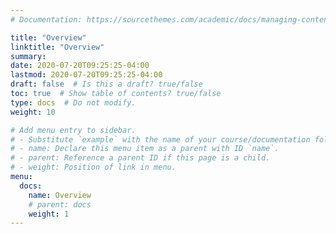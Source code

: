 ```yaml
---
# Documentation: https://sourcethemes.com/academic/docs/managing-content/

title: "Overview"
linktitle: "Overview"
summary:
date: 2020-07-20T09:25:25-04:00
lastmod: 2020-07-20T09:25:25-04:00
draft: false  # Is this a draft? true/false
toc: true  # Show table of contents? true/false
type: docs  # Do not modify.
weight: 10

# Add menu entry to sidebar.
# - Substitute `example` with the name of your course/documentation folder.
# - name: Declare this menu item as a parent with ID `name`.
# - parent: Reference a parent ID if this page is a child.
# - weight: Position of link in menu.
menu:
  docs:
    name: Overview
    # parent: docs
    weight: 1
---
```

